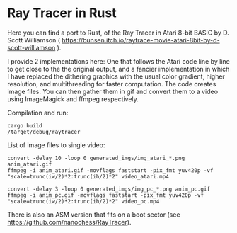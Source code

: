 
# Ray Tracer in Rust

Here you can find a port to Rust, of the Ray Tracer in Atari 8-bit BASIC by D. Scott Williamson ( https://bunsen.itch.io/raytrace-movie-atari-8bit-by-d-scott-williamson ).

I provide 2 implementations here: One that follows the Atari code line by line to get close to the the original output, and a fancier implementation in which I have replaced the dithering graphics with the usual color gradient, higher resolution, and multithreading for faster computation. The code creates image files. You can then gather them in gif and convert them to a video using ImageMagick and ffmpeg respectively.

Compilation and run:
~~~
cargo build
/target/debug/raytracer
~~~

List of image files to single video:
~~~
convert -delay 10 -loop 0 generated_imgs/img_atari_*.png anim_atari.gif
ffmpeg -i anim_atari.gif -movflags faststart -pix_fmt yuv420p -vf "scale=trunc(iw/2)*2:trunc(ih/2)*2" video_atari.mp4

convert -delay 3 -loop 0 generated_imgs/img_pc_*.png anim_pc.gif
ffmpeg -i anim_pc.gif -movflags faststart -pix_fmt yuv420p -vf "scale=trunc(iw/2)*2:trunc(ih/2)*2" video_pc.mp4
~~~

There is also an ASM version that fits on a boot sector (see https://github.com/nanochess/RayTracer).
